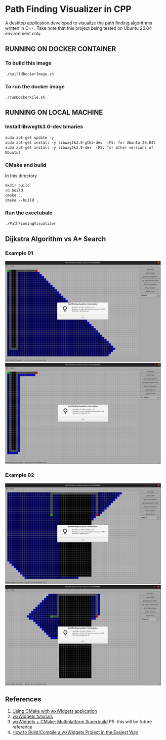 # Path Finding Visualizer in CPP
A desktop application developed to visualize the path finding algorithms written in C++. 
Take note that this project being tested on Ubuntu 20.04 environment only.

## RUNNING ON DOCKER CONTAINER

### To build this image
```
./builldDockerImage.sh
```

### To run the docker image
```
./runDockerFile.sh
```

## RUNNING ON LOCAL MACHINE

### Install libwxgtk3.0-dev binaries
```
sudo apt-get update -y
sudo apt-get install -y libwxgtk3.0-gtk3-dev  (PS: for Ubuntu 20.04)
sudo apt-get install -y libwxgtk3.0-dev  (PS: for other versions of Ubuntu)
```

### CMake and build
In this directory
```
mkdir build
cd build
cmake ..
cmake --build .
```

### Run the exectubale
```
./PathFindingVisualizer
```

## Dijkstra Algorithm vs A* Search
### Example 01
![Dijkstra01](https://github.com/tka-andrew/PathFindingVisualizer_CPP/blob/master/images/Dijkstra01.png?raw=true)
![AStar01](https://github.com/tka-andrew/PathFindingVisualizer_CPP/blob/master/images/AStar01.png?raw=true)

### Example 02
![Dijkstra02](https://github.com/tka-andrew/PathFindingVisualizer_CPP/blob/master/images/Dijkstra02.png?raw=true)
![AStar02](https://github.com/tka-andrew/PathFindingVisualizer_CPP/blob/master/images/AStar02.png?raw=true)

## References
1. [Using CMake with wxWidgets application](https://docs.wxwidgets.org/trunk/overview_cmake.html)
2. [wxWidgets tutorials](https://www.wxwidgets.org/docs/tutorials/)
3. [wxWidgets + CMake: Multiplatform Superbuild](https://justdevtutorials.medium.com/wxwidgets-cmake-multiplatform-superbuild-4ea86c4e6eda) PS: this will be future reference
4. [How to Build/Compile a wxWidgets Project in the Easiest Way](https://www.youtube.com/watch?v=JD1fZWMokkY)
